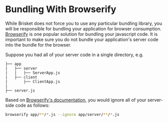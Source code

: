 Bundling With Browserify
========================

While Brisket does not force you to use any particular bundling library, you will be responsible for bundling your application for browser consumption. [Browserify](http://browserify.org/) is one popular solution for bundling your javascript code. It is important to make sure you do not bundle your application's server code into the bundle for the browser.

Suppose you had all of your server code in a single directory, e.g.

```
├── app
|   ├── server
|   |   ├── ServerApp.js
|   ├── client
|       ├── ClientApp.js
|
├── server.js
```

Based on [Browserify's documentation](https://github.com/substack/node-browserify#usage), you would ignore all of your server-side code as follows:

```bash
browserify app/**/*.js --ignore app/server/**/*.js
```
